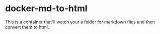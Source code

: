 # docker-md-to-html
This is a container that'll watch your a folder for markdown files and then convert them to html.
